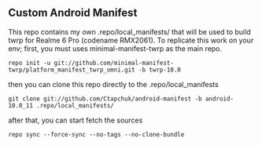 ## Custom Android Manifest

This repo contains my own .repo/local_manifests/ that will be used to build twrp for Realme 6 Pro (codename RMX2061).
To replicate this work on your env; first, you must uses minimal-manifest-twrp as the main repo.
```
repo init -u git://github.com/minimal-manifest-twrp/platform_manifest_twrp_omni.git -b twrp-10.0

```
then you can clone this repo directly to the .repo/local_manifests
```
git clone git://github.com/Ctapchuk/android-manifest -b android-10.0_11 .repo/local_manifests/
```
after that, you can start fetch the sources
```
repo sync --force-sync --no-tags --no-clone-bundle
```
